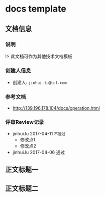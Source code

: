 # docs template

## 文档信息

### 说明
!> 此文档可作为其他技术文档模板

### 创建人信息
- 创建人: `jinhui.lu@tcl.com`

### 参考文档
- http://139.196.178.104/docs/operation.html

### 评审Review记录
- jinhui.lu 2017-04-11 `不通过` 
  - 修改点1
  - 修改点2
- jinhui.lu 2017-04-06 通过 

## 正文标题一

## 正文标题二
